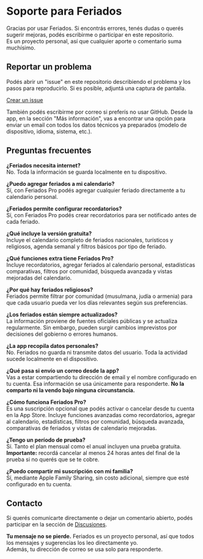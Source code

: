 # Soporte para Feriados

Gracias por usar Feriados. Si encontrás errores, tenés dudas o querés sugerir mejoras, podés escribirme o participar en este repositorio.  
Es un proyecto personal, así que cualquier aporte o comentario suma muchísimo.

## Reportar un problema

Podés abrir un "issue" en este repositorio describiendo el problema y los pasos para reproducirlo. Si es posible, adjuntá una captura de pantalla.

[Crear un issue](https://github.com/lucasditomase/Feriados/issues)

También podés escribirme por correo si preferís no usar GitHub. Desde la app, en la sección "Más información", vas a encontrar una opción para enviar un email con todos los datos técnicos ya preparados (modelo de dispositivo, idioma, sistema, etc.).

## Preguntas frecuentes

**¿Feriados necesita internet?**  
No. Toda la información se guarda localmente en tu dispositivo.

**¿Puedo agregar feriados a mi calendario?**  
Sí, con Feriados Pro podés agregar cualquier feriado directamente a tu calendario personal.

**¿Feriados permite configurar recordatorios?**  
Sí, con Feriados Pro podés crear recordatorios para ser notificado antes de cada feriado.

**¿Qué incluye la versión gratuita?**  
Incluye el calendario completo de feriados nacionales, turísticos y religiosos, agenda semanal y filtros básicos por tipo de feriado.

**¿Qué funciones extra tiene Feriados Pro?**  
Incluye recordatorios, agregar feriados al calendario personal, estadísticas comparativas, filtros por comunidad, búsqueda avanzada y vistas mejoradas del calendario.

**¿Por qué hay feriados religiosos?**  
Feriados permite filtrar por comunidad (musulmana, judía o armenia) para que cada usuario pueda ver los días relevantes según sus preferencias.

**¿Los feriados están siempre actualizados?**  
La información proviene de fuentes oficiales públicas y se actualiza regularmente. Sin embargo, pueden surgir cambios imprevistos por decisiones del gobierno o errores humanos.

**¿La app recopila datos personales?**  
No. Feriados no guarda ni transmite datos del usuario. Toda la actividad sucede localmente en el dispositivo.

**¿Qué pasa si envío un correo desde la app?**  
Vas a estar compartiendo tu dirección de email y el nombre configurado en tu cuenta. Esa información se usa únicamente para responderte. **No la comparto ni la vendo bajo ninguna circunstancia.**

**¿Cómo funciona Feriados Pro?**  
Es una suscripción opcional que podés activar o cancelar desde tu cuenta en la App Store. Incluye funciones avanzadas como recordatorios, agregar al calendario, estadísticas, filtros por comunidad, búsqueda avanzada, comparativas de feriados y vistas de calendario mejoradas.

**¿Tengo un período de prueba?**  
Sí. Tanto el plan mensual como el anual incluyen una prueba gratuita. **Importante:** recordá cancelar al menos 24 horas antes del final de la prueba si no querés que se te cobre.

**¿Puedo compartir mi suscripción con mi familia?**  
Sí, mediante Apple Family Sharing, sin costo adicional, siempre que esté configurado en tu cuenta.

## Contacto

Si querés comunicarte directamente o dejar un comentario abierto, podés participar en la sección de [Discusiones](https://github.com/lucasditomase/Feriados/discussions).

**Tu mensaje no se pierde.** Feriados es un proyecto personal, así que todos los mensajes y sugerencias los leo directamente yo.  
Además, tu dirección de correo se usa solo para responderte.
